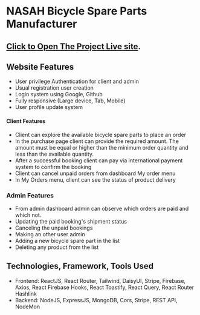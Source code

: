 # NASAH Bicycle Spare Parts Manufacturer

## [Click to Open The Project Live site](https://nasah-bicycle-parts.web.app/).

## Website Features
* User privilege Authentication for client and admin
* Usual registration user creation
* Login system using Google, Github 
* Fully responsive (Large device, Tab, Mobile)
* User profile update system

#### Client Features
* Client can explore the available bicycle spare parts to place an order
* In the purchase page client can provide the required amount. The amount must be equal or higher than the minimum order quantity and less than the available quantity.
* After a successful booking client can pay via international payment system to confirm the booking
* Client can cancel unpaid orders from dashboard My order menu
* In My Orders menu, client can see the status of product delivery

### Admin Features
* From admin dashboard admin can observe which orders are paid and which not.
* Updating the paid booking's shipment status
* Canceling the unpaid bookings
* Making an other user admin
* Adding a new bicycle spare part in the list
* Deleting any product from the list

## Technologies, Framework, Tools Used
* Frontend: ReactJS, React Router, Tailwind, DaisyUI, Stripe, Firebase, Axios, React Firebase Hooks, React Toastify, React Query, React Router Hashlink
* Backend: NodeJS, ExpressJS, MongoDB, Cors, Stripe, REST API, NodeMon